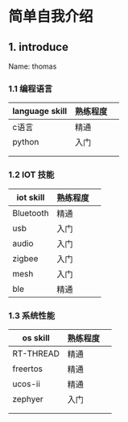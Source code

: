 # 简单自我介绍

## 1. introduce

Name: thomas

### 1.1  编程语言

| language skill | 熟练程度 |      |
| -------------- | -------- | ---- |
| c语言          | 精通     |      |
| python         | 入门     |      |
|                |          |      |
|                |          |      |



### 1.2 IOT 技能

| iot skill | 熟练程度 |      |
| --------- | -------- | ---- |
| Bluetooth | 精通     |      |
| usb       | 入门     |      |
| audio     | 入门     |      |
| zigbee    | 入门     |      |
| mesh      | 入门     |      |
| ble       | 精通     |      |



### 1.3 系统性能

| os skill  | 熟练程度 |      |
| --------- | -------- | ---- |
| RT-THREAD | 精通     |      |
| freertos  | 精通     |      |
| ucos-ii   | 精通     |      |
| zephyer   | 入门     |      |
|           |          |      |
|           |          |      |





